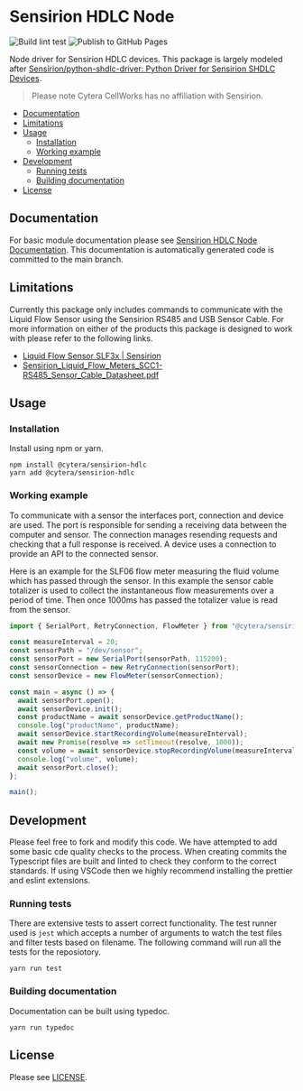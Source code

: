 # Sensirion HDLC Node

![Build lint test](https://github.com/cytera/sensirion-hdlc-node/workflows/Build%20lint%20test/badge.svg)
![Publish to GitHub Pages](https://github.com/cytera/sensirion-hdlc-node/workflows/Publish%20to%20GitHub%20Pages/badge.svg)

Node driver for Sensirion HDLC devices. This package is largely modeled after
[Sensirion/python-shdlc-driver: Python Driver for Sensirion SHDLC Devices](https://github.com/Sensirion/python-shdlc-driver).

> Please note Cytera CellWorks has no affiliation with Sensirion.

<!-- START doctoc generated TOC please keep comment here to allow auto update -->
<!-- DON'T EDIT THIS SECTION, INSTEAD RE-RUN doctoc TO UPDATE -->

- [Documentation](#documentation)
- [Limitations](#limitations)
- [Usage](#usage)
  - [Installation](#installation)
  - [Working example](#working-example)
- [Development](#development)
  - [Running tests](#running-tests)
  - [Building documentation](#building-documentation)
- [License](#license)

<!-- END doctoc generated TOC please keep comment here to allow auto update -->

## Documentation

For basic module documentation please see
[Sensirion HDLC Node Documentation](https://cytera.github.io/sensirion-hdlc-node/).
This documentation is automatically generated code is committed to the main
branch.

## Limitations

Currently this package only includes commands to communicate with the Liquid
Flow Sensor using the Sensirion RS485 and USB Sensor Cable. For more information
on either of the products this package is designed to work with please refer to
the following links.

- [Liquid Flow Sensor SLF3x | Sensirion](https://www.sensirion.com/en/flow-sensors/liquid-flow-meters/page/next-generation-liquid-flow-sensor-for-life-science-and-analytical-instruments/)
- [Sensirion_Liquid_Flow_Meters_SCC1-RS485_Sensor_Cable_Datasheet.pdf](https://www.sensirion.com/fileadmin/user_upload/customers/sensirion/Dokumente/4_Liquid_Flow_Meters/Liquid_Flow/Sensirion_Liquid_Flow_Meters_SCC1-RS485_Sensor_Cable_Datasheet.pdf)

## Usage

### Installation

Install using npm or yarn.

```
npm install @cytera/sensirion-hdlc
yarn add @cytera/sensirion-hdlc
```

### Working example

To communicate with a sensor the interfaces port, connection and device are
used. The port is responsible for sending a receiving data between the computer
and sensor. The connection manages resending requests and checking that a full
response is received. A device uses a connection to provide an API to the
connected sensor.

Here is an example for the SLF06 flow meter measuring the fluid volume which has
passed through the sensor. In this example the sensor cable totalizer is used to
collect the instantaneous flow measurements over a period of time. Then once
1000ms has passed the totalizer value is read from the sensor.

```typescript
import { SerialPort, RetryConnection, FlowMeter } from "@cytera/sensirion-hdlc";

const measureInterval = 20;
const sensorPath = "/dev/sensor";
const sensorPort = new SerialPort(sensorPath, 115200);
const sensorConnection = new RetryConnection(sensorPort);
const sensorDevice = new FlowMeter(sensorConnection);

const main = async () => {
  await sensorPort.open();
  await sensorDevice.init();
  const productName = await sensorDevice.getProductName();
  console.log("productName", productName);
  await sensorDevice.startRecordingVolume(measureInterval);
  await new Promise(resolve => setTimeout(resolve, 1000));
  const volume = await sensorDevice.stopRecordingVolume(measureInterval);
  console.log("volume", volume);
  await sensorPort.close();
};

main();
```

## Development

Please feel free to fork and modify this code. We have attempted to add some
basic cde quality checks to the process. When creating commits the Typescript
files are built and linted to check they conform to the correct standards. If
using VSCode then we highly recommend installing the prettier and eslint
extensions.

### Running tests

There are extensive tests to assert correct functionality. The test runner used
is `jest` which accepts a number of arguments to watch the test files and filter
tests based on filename. The following command will run all the tests for the
reposiotory.

```
yarn run test
```

### Building documentation

Documentation can be built using typedoc.

```
yarn run typedoc
```

## License

Please see [LICENSE](LICENSE).
